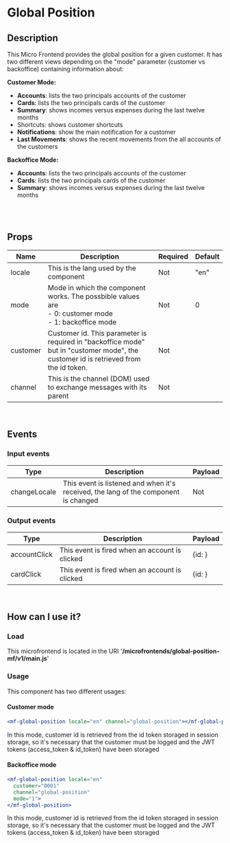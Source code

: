 # Global Position

## Description

This Micro Frontend provides the global position for a given customer. It has two different views depending on the "mode" parameter (customer vs backoffice) containing information about:

**Customer Mode:**

- **Accounts**: lists the two principals accounts of the customer
- **Cards**: lists the two principals cards of the customer
- **Summary**: shows incomes versus expenses during the last twelve months
- Shortcuts: shows customer shortcuts
- **Notifications**: show the main notification for a customer
- **Last Movements**: shows the recent movements from the all accounts of the customers


**Backoffice Mode:**

- **Accounts**: lists the two principals accounts of the customer
- **Cards**: lists the two principals cards of the customer
- **Summary**: shows incomes versus expenses during the last twelve months

<br />
<br />

## Props

| Name     | Description                                                  | Required | Default |
| -------- | ------------------------------------------------------------ | -------- | ------- |
| locale   | This is the lang used by the component                       | Not      | "en"    |
| mode     | Mode in which the component works. The possbible values are<br />- 0: customer mode<br />- 1: backoffice mode | Not      | 0       |
| customer | Customer id. This parameter is required in "backoffice mode" but in "customer mode", the customer id is retrieved from the id token. | Not      |         |
| channel  | This is the channel (DOM) used to exchange messages with its parent | Not      |         |

<br />

## Events

### Input events

| Type         | Description                                                  | Payload |
| ------------ | ------------------------------------------------------------ | ------- |
| changeLocale | This event is listened and when it's received, the lang of the component is changed | Not     |



### Output events

| Type         | Description                                    | Payload           |
| ------------ | ---------------------------------------------- | ----------------- |
| accountClick | This event is fired when an account is clicked | {id: <accountId>} |
| cardClick    | This event is fired when an account is clicked | {id: <cardId>}    |

<br />

## How can I use it?

### Load

This microfrontend is located in the URI '**/microfrontends/global-position-mf/v1/main.js**'

### Usage

This component has two different usages:

#### Customer mode

```jsx
<mf-global-position locale="en" channel="global-position"></mf-global-position>
```

In this mode, customer id is retrieved from the id token storaged in session storage, so it's necessary that the customer must be logged and the JWT tokens (access_token & id_token) have been storaged

#### Backoffice mode

```jsx
<mf-global-position locale="en" 
  customer="0001" 
  channel="global-position"
  mode="1">
</mf-global-position>
```

In this mode, customer id is retrieved from the id token storaged in session storage, so it's necessary that the customer must be logged and the JWT tokens (access_token & id_token) have been storaged
